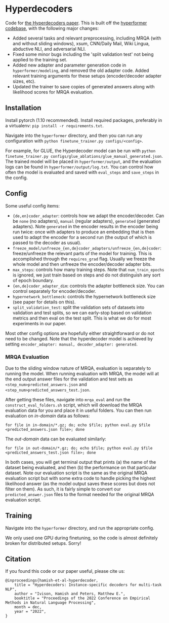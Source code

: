 # Hyperdecoders

Code for [the Hyperdecoders paper](https://arxiv.org/abs/2203.08304). This is built off the [hyperformer codebase](https://github.com/rabeehk/hyperformer), with the following major changes:
- Added several tasks and relevant preprocessing, including MRQA (with and without sliding windows), xsum, CNN/Daily Mail, Wiki Lingua, abductive NLI, and adversarial NLI.
- Fixed some minor bugs including the 'split validation test' not being applied to the training set.
- Added new adapter and parameter generation code in `hyperformer/modeling`, and removed the old adapter code. Added relevant training arguments for these setups (encoder/decoder adapter sizes, etc).
- Updated the trainer to save copies of generated answers along with likelihood scores for MRQA evaluation.

## Installation

Install pytorch (1.10 recommended). Install required packages, preferably in a virtualenv: `pip install -r requirements.txt`.

Navigate into the `hyperformer` directory, and then you can run any configuration with `python finetune_trainer.py configs/<config>`.

For example, for GLUE, the Hyperdecoder model can be run with `python finetune_trainer.py configs/glue_ablations/glue_manual_generated.json`. The trained model will be placed in `hyperformer/output`, and the evaluation logs can be found in `hyperformer/output/log.txt`. You can control how often the model is evaluated and saved with `eval_steps` and `save_steps` in the config.

## Config

Some useful config items:
- `{de,en}coder_adapter`: controls how we adapt the encoder/decoder. Can be `none` (no adapters), `manual` (regular adapters), `generated` (generated adapters). Note `generated` in the encoder results in the encoder being run twice: once with adapters to produce an embedding that is then used to adapt the encoder for a second run (the output of which is passed to the decoder as usual).
- `freeze_model/unfreeze_{en,de}coder_adapters/unfreeze_{en,de}coder`: freeze/unfreeze the relevant parts of the model for training. This is accomplished through the `requires_grad` flag. Usually we freeze the whole model and then unfreeze the encoder/decoder adapter bits.
- `max_steps`: controls how many training steps. Note that `num_train_epochs` is ignored, we just train based on steps and do not distinguish any sort of epoch boundary.
- `{en,de}coder_adapter_dim`: controls the adapter bottleneck size. You can control separately for encoder/decoder.
- `hypernetwork_bottleneck`: controls the hypernetwork bottleneck size (see paper for details on this).
- `split_validation_test`: split the validation sets of datasets into validation and test splits, so we can early-stop based on validation metrics and then eval on the test split. This is what we do for most experiments in our paper.

Most other config options are hopefully either straightforward or do not need to be changed. Note that the hyperdecoder model is achieved by setting `encoder_adapter: manual, decoder_adapter: generated`.

### MRQA Evaluation

Due to the sliding window nature of MRQA, evaluation is separately to running the model. When running evaluation with MRQA, the model will at the end output answer files for the validation and test sets as `<step_num>predicted_answers.json` and `<step_num>predicted_answers_test.json`. 

After getting these files, navigate into `mrqa_eval` and run the `construct_eval_folders.sh` script, which will download the MRQA evaluation data for you and place it in useful folders. You can then run evaluation on *in-domain* data as follows:

`for file in in-domain/*.gz; do; echo $file; python eval.py $file <predicted_answers.json file>; done`

The *out-domain* data can be evaluated similarly:

`for file in out-domain/*.gz; do; echo $file; python eval.py $file <predicted_answers_test.json file>; done`

In both cases, you will get terminal output that prints (a) the name of the dataset being evaluated, and then (b) the performance on that particular dataset. Note our evaluation script is the same as the original MRQA evaluation script but with some extra code to handle picking the highest likelihood answer (as the model output saves these scores but does not filter on them). As such, it is fairly simple to convert our `predicted_answer.json` files to the format needed for the original MRQA evaluation script.

## Training

Navigate into the `hyperformer` directory, and run the appropriate config.

We only used one GPU during finetuning, so the code is almost definitely broken for distributed setups. Sorry!


## Citation

If you found this code or our paper useful, please cite us:
```
@inproceedings{hamish-et-al-hyperdecoder,
    title = "Hyperdecoders: Instance-specific decoders for multi-task NLP",
    author = "Ivison, Hamish and Peters, Matthew E.",
    booktitle = "Proceedings of the 2022 Conference on Empirical Methods in Natural Language Processing",
    month = dec,
    year = "2022",
}
```